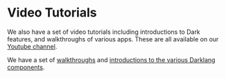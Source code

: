 # Video Tutorials

We also have a set of video tutorials including introductions to Dark features,
and walkthroughs of various apps. These are all available on our
[Youtube channel](https://youtube.com/c/darklang/videos).

We have a set of [walkthroughs](https://www.youtube.com/playlist?list=PLpcgNq_UYVoPU7vi_aDABfEoGqf9bfmP4) and [introductions to the various Darklang components](https://www.youtube.com/playlist?list=PLpcgNq_UYVoNZVoPEdqoNVemixjkrye83).
